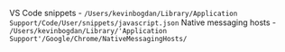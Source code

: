 VS Code snippets - `/Users/kevinbogdan/Library/Application Support/Code/User/snippets/javascript.json`
Native messaging hosts - `/Users/kevinbogdan/Library/'Application Support'/Google/Chrome/NativeMessagingHosts/`
